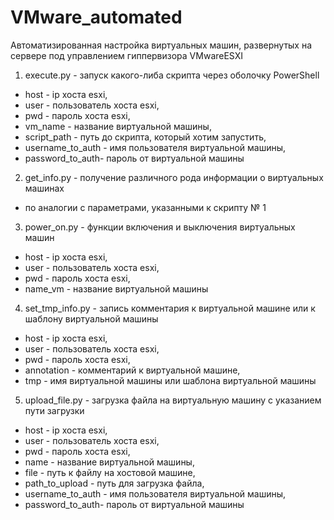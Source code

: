 # VMware_automated
Автоматизированная настройка виртуальных машин, развернутых на сервере под управлением гиппервизора VMwareESXI

1) execute.py - запуск какого-либа скрипта через оболочку PowerShell 
- host - ip хоста esxi,
- user - пользователь хоста esxi, 
- pwd - пароль хоста esxi, 
- vm_name -  название виртуальной машины, 
- script_path - путь до скрипта, который хотим запустить, 
- username_to_auth - имя пользователя виртуальной машины, 
- password_to_auth- пароль от виртуальной машины
 
2) get_info.py - получение различного рода информации о виртуальных машинах 
- по аналогии с параметрами, указанными к скрипту № 1

3) power_on.py - функции включения и выключения виртуальных машин 
- host - ip хоста esxi, 
- user - пользователь хоста esxi, 
- pwd - пароль хоста esxi, 
- name_vm -  название виртуальной машины

4) set_tmp_info.py - запись комментария к виртуальной машине или к шаблону виртуальной машины 
- host - ip хоста esxi, 
- user - пользователь хоста esxi, 
- pwd - пароль хоста esxi, 
- annotation - комментарий к виртуальной машине, 
- tmp - имя виртуальной машины или шаблона виртуальной машины

5) upload_file.py - загрузка файла на виртуальную машину с указанием пути загрузки
- host - ip хоста esxi, 
- user - пользователь хоста esxi, 
- pwd - пароль хоста esxi, 
- name -  название виртуальной машины, 
- file - путь к файлу на хостовой машине, 
- path_to_upload - путь для загрузка файла, 
- username_to_auth - имя пользователя виртуальной машины,
- password_to_auth- пароль от виртуальной машины
